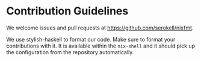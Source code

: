 <!-- © 2019 Serokell <hi@serokell.io>
   - © 2019 Lars Jellema <lars.jellema@gmail.com>
   -
   - SPDX-License-Identifier: MPL-2.0
   -->

# Contribution Guidelines

We welcome issues and pull requests at https://github.com/serokell/nixfmt.

We use stylish-haskell to format our code. Make sure to format your
contributions with it. It is available within the `nix-shell` and it should pick
up the configuration from the repository automatically.
